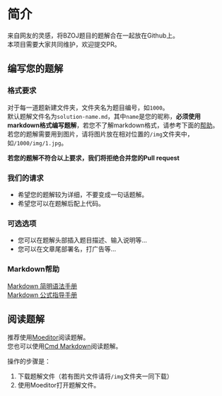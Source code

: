 # 简介
来自网友的灵感，将BZOJ题目的题解合在一起放在Github上。  
本项目需要大家共同维护，欢迎提交PR。

## 编写您的题解

### 格式要求
对于每一道题新建文件夹，文件夹名为题目编号，如`1000`。  
默认题解文件名为`solution-name.md`，其中`name`是您的昵称，**必须使用markdown格式编写题解**，若您不了解markdown格式，请参考下面的[帮助](#markdown%E5%B8%AE%E5%8A%A9)。  
若您的题解需要用到图片，请将图片放在相对位置的`/img`文件夹中，如`/1000/img/1.jpg`。  

**若您的题解不符合以上要求，我们将拒绝合并您的Pull request**  

### 我们的请求
- 希望您的题解较为详细，不要变成一句话题解。  
- 希望您可以在题解后配上代码。  

### 可选选项
- 您可以在题解头部插入题目描述、输入说明等...
- 您可以在文章尾部署名，打广告等...

### Markdown帮助
[Markdown 简明语法手册](https://www.zybuluo.com/mdeditor?url=https://www.zybuluo.com/static/editor/md-help.markdown)  
[Markdown 公式指导手册](https://www.zybuluo.com/codeep/note/163962)  

## 阅读题解
推荐使用[Moeditor](https://moeditor.github.io/)阅读题解。  
您也可以使用[Cmd Markdown](https://www.zybuluo.com/mdeditor?url=https://www.zybuluo.com/static/editor/md-help.markdown)阅读题解。  

操作的步骤是：  
1. 下载题解文件（若有图片文件请将`/img`文件夹一同下载）  
2. 使用Moeditor打开题解文件。  
